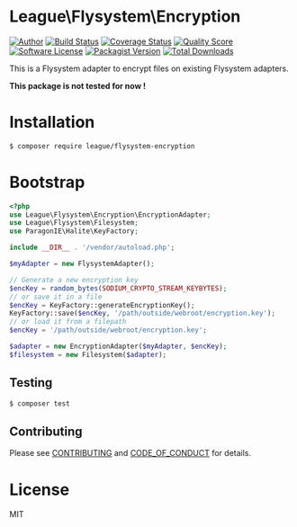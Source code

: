 # League\Flysystem\Encryption

[![Author](http://img.shields.io/badge/author-@guillaume--ro--fr-blue.svg?style=flat-square)](https://github.com/guillaume-ro-fr)
[![Build Status](https://img.shields.io/travis/guillaume-ro-fr/flysystem-encryption/master.svg?style=flat-square)](https://travis-ci.org/guillaume-ro-fr/flysystem-encryption)
[![Coverage Status](https://img.shields.io/scrutinizer/coverage/g/guillaume-ro-fr/flysystem-encryption.svg?style=flat-square)](https://scrutinizer-ci.com/g/guillaume-ro-fr/flysystem-encryption)
[![Quality Score](https://img.shields.io/scrutinizer/g/guillaume-ro-fr/flysystem-encryption.svg?style=flat-square)](https://scrutinizer-ci.com/g/guillaume-ro-fr/flysystem-encryption)
[![Software License](https://img.shields.io/badge/license-MIT-brightgreen.svg?style=flat-square)](LICENSE)
[![Packagist Version](https://img.shields.io/packagist/v/league/flysystem-encryption.svg?style=flat-square)](https://packagist.org/packages/league/flysystem-encryption)
[![Total Downloads](https://img.shields.io/packagist/dt/league/flysystem-encryption.svg?style=flat-square)](https://packagist.org/packages/league/flysystem-encryption)

This is a Flysystem adapter to encrypt files on existing Flysystem adapters.

**This package is not tested for now !**

# Installation

```bash
$ composer require league/flysystem-encryption
```

# Bootstrap

```php
<?php
use League\Flysystem\Encryption\EncryptionAdapter;
use League\Flysystem\Filesystem;
use ParagonIE\Halite\KeyFactory;

include __DIR__ . '/vendor/autoload.php';

$myAdapter = new FlysystemAdapter();

// Generate a new encryption key
$encKey = random_bytes(SODIUM_CRYPTO_STREAM_KEYBYTES);
// or save it in a file
$encKey = KeyFactory::generateEncryptionKey();
KeyFactory::save($encKey, '/path/outside/webroot/encryption.key');
// or load it from a filepath
$encKey = '/path/outside/webroot/encryption.key';

$adapter = new EncryptionAdapter($myAdapter, $encKey);
$filesystem = new Filesystem($adapter);
```

## Testing

```bash
$ composer test
```

## Contributing

Please see [CONTRIBUTING](CONTRIBUTING.md) and [CODE_OF_CONDUCT](CODE_OF_CONDUCT.md) for details.

# License

MIT
